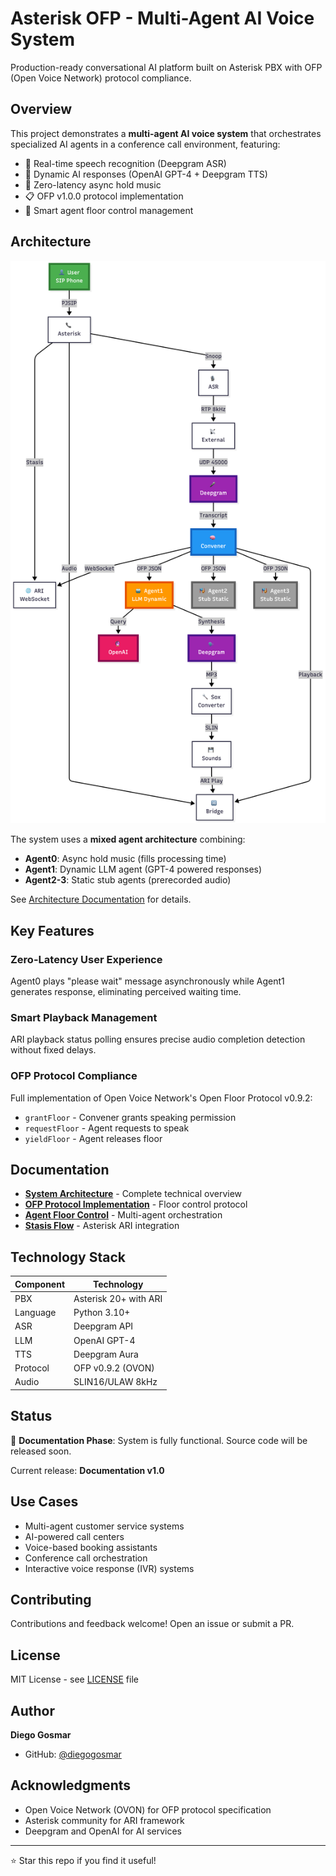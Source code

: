 # Asterisk OFP - Multi-Agent AI Voice System

Production-ready conversational AI platform built on Asterisk PBX with OFP (Open Voice Network) protocol compliance.

## Overview

This project demonstrates a **multi-agent AI voice system** that orchestrates specialized AI agents in a conference call environment, featuring:

- 🎤 Real-time speech recognition (Deepgram ASR)
- 🤖 Dynamic AI responses (OpenAI GPT-4 + Deepgram TTS)
- 🎵 Zero-latency async hold music
- 📋 OFP v1.0.0 protocol implementation
- 🔄 Smart agent floor control management

## Architecture

![System Architecture](assets/architecture-diagram.png)

The system uses a **mixed agent architecture** combining:
- **Agent0**: Async hold music (fills processing time)
- **Agent1**: Dynamic LLM agent (GPT-4 powered responses)
- **Agent2-3**: Static stub agents (prerecorded audio)

See [Architecture Documentation](docs/ARCHITECTURE.md) for details.

## Key Features

### Zero-Latency User Experience
Agent0 plays "please wait" message asynchronously while Agent1 generates response, eliminating perceived waiting time.

### Smart Playback Management
ARI playback status polling ensures precise audio completion detection without fixed delays.

### OFP Protocol Compliance
Full implementation of Open Voice Network's Open Floor Protocol v0.9.2:
- `grantFloor` - Convener grants speaking permission
- `requestFloor` - Agent requests to speak
- `yieldFloor` - Agent releases floor

## Documentation

- [**System Architecture**](docs/ARCHITECTURE.md) - Complete technical overview
- [**OFP Protocol Implementation**](docs/OFP_PROTOCOL.md) - Floor control protocol
- [**Agent Floor Control**](docs/AGENT_FLOOR_CONTROL.md) - Multi-agent orchestration
- [**Stasis Flow**](docs/STASIS_FLOW.md) - Asterisk ARI integration

## Technology Stack

| Component | Technology |
|-----------|-----------|
| PBX | Asterisk 20+ with ARI |
| Language | Python 3.10+ |
| ASR | Deepgram API |
| LLM | OpenAI GPT-4 |
| TTS | Deepgram Aura |
| Protocol | OFP v0.9.2 (OVON) |
| Audio | SLIN16/ULAW 8kHz |

## Status

🚧 **Documentation Phase**: System is fully functional. Source code will be released soon.

Current release: **Documentation v1.0**

## Use Cases

- Multi-agent customer service systems
- AI-powered call centers
- Voice-based booking assistants
- Conference call orchestration
- Interactive voice response (IVR) systems

## Contributing

Contributions and feedback welcome! Open an issue or submit a PR.

## License

MIT License - see [LICENSE](LICENSE) file

## Author

**Diego Gosmar**
- GitHub: [@diegogosmar](https://github.com/diegogosmar)

## Acknowledgments

- Open Voice Network (OVON) for OFP protocol specification
- Asterisk community for ARI framework
- Deepgram and OpenAI for AI services

---

⭐ Star this repo if you find it useful!
